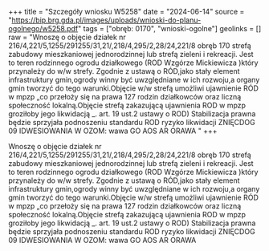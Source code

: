 +++
title = "Szczegóły wniosku W5258"
date = "2024-06-14"
source = "https://bip.brg.gda.pl/images/uploads/wnioski-do-planu-ogolnego/w5258.pdf"
tags = ["obręb: 0170", "wnioski-ogolne"]
geolinks = []
raw = "Wnoszę o objęcie działek nr 216/4,221/5,1255/291255/31,21/,218/4,295/2,28/24,221/8 obręb 170 strefą zabudowy mieszkaniowej jednorodzinnej lub strefą zieleni i rekreacji. Jest to teren rodzinnego ogrodu działkowego (ROD Wzgórze Mickiewicza )który przynależy do w/w strefy. Zgodnie z ustawą o RÓD,jako stały element infrastruktury gmin,ogrody winny być uwzględniane w ich rozwoju,a organy gmin tworzyć do tego warunki.Objęcie w/w strefą umożliwi ujawnienie RÓD w mpzp „co przełoży się na prawa 127 rodzin działkowców oraz liczną społeczność lokalną.Objęcie strefą zakazującą ujawnienia ROD w mpzp groziłoby jego likwidacją _. art. 19 ust.2 ustawy o ROD) Stabilizacja prawna będzie sprzyjała podnoszeniu standardu ROD ryzyko likwidacji  ZNIĘCDOG 09 IDWESIOWANIA W OZOM: wawa GO AOS AR ORAWA "
+++

Wnoszę o objęcie działek nr 216/4,221/5,1255/291255/31,21/,218/4,295/2,28/24,221/8
obręb 170 strefą zabudowy mieszkaniowej jednorodzinnej lub strefą zieleni i rekreacji. Jest to teren rodzinnego
ogrodu działkowego (ROD Wzgórze Mickiewicza )który przynależy do w/w strefy. Zgodnie z ustawą o RÓD,jako
stały element infrastruktury gmin,ogrody winny być uwzględniane w ich rozwoju,a organy gmin tworzyć do tego
warunki.Objęcie w/w strefą umożliwi ujawnienie RÓD w mpzp „co przełoży się na prawa 127 rodzin działkowców
oraz liczną społeczność lokalną.Objęcie strefą zakazującą ujawnienia ROD w mpzp groziłoby jego likwidacją _.
art. 19 ust.2 ustawy o ROD) Stabilizacja prawna będzie sprzyjała podnoszeniu standardu ROD ryzyko likwidacji
 ZNIĘCDOG 09 IDWESIOWANIA W OZOM: wawa GO AOS AR ORAWA



